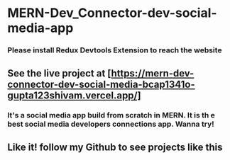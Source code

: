 # MERN-Dev_Connector-dev-social-media-app
### Please install Redux Devtools Extension to reach the website
## See the live project at [https://mern-dev-connector-dev-social-media-bcap1341o-gupta123shivam.vercel.app/]
### It's a social media app build from scratch in MERN. It is th e best social media developers connections app. Wanna try!
## Like it! follow my Github to see projects like this
